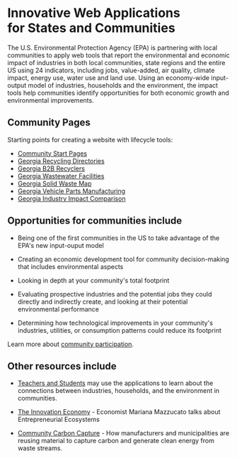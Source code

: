 # Innovative Web Applications for&nbsp;States&nbsp;and&nbsp;Communities 

The U.S. Environmental Protection Agency (EPA) is partnering with <span style="display:none" class="georgia">the Georgia Center for Innovation for Energy Technology and Georgia Tech to work with</span> local <span style="display:none" class="georgia">Georgia</span> communities to apply web tools that report the environmental and economic impact of industries in both local communities, state regions and the entire US using 24 indicators, including jobs, value-added, air quality, climate impact, energy use, water use and land use. Using an economy-wide input-output model of industries, households and the environment, the impact tools help communities identify opportunities for both economic growth and environmental improvements.  

## Community Pages

Starting points for creating a website with lifecycle tools:  

- [Community Start Pages](../apps/#state=GA)
- [Georgia Recycling Directories](../localsite/map/recycling/ga/)  
- [Georgia B2B Recyclers](../localsite/map/#show=recyclers&state=GA)  
- [Georgia Wastewater Facilities](../localsite/map/#show=wastewater&state=GA)  
- [Georgia Solid Waste Map](../localsite/map/#show=solidwaste&state=GA&cat=Operating)  
- [Georgia Vehicle Parts Manufacturing](../apps/ev/)  
- [Georgia Industry Impact Comparison](../localsite/info/#state=GA)  

<!--
- [Environmental Impact Profile "Nutritional Labels"](../io/template/)  
- [Mockup of SMM/LCA 3.0](../apps/smm/)  
- [Coastal Recycling - Activated Carbon - Inflow Sources](../apps/coastal/) 
-->

## Opportunities for communities include

- Being one of the first communities in the US to take advantage of the EPA's new input-ouput model

- Creating an economic development tool for community decision-making that includes environmental aspects

- Looking in depth at your community's total footprint

- Evaluating prospective industries and the potential jobs they could directly 
 and indirectly create, and looking at their potential environmental performance
 
- Determining how technological improvements in your community's industries, utilities, or consumption patterns could reduce its footprint

Learn more about [community participation](communities). 

## Other resources include

- [Teachers&nbsp;and&nbsp;Students](./learn) may use the applications to learn about the connections between industries, households, and the environment in communities.  

- [The Innovation Economy](https://hbr.org/podcast/2019/04/the-innovation-economy) - Economist Mariana Mazzucato talks about Entrepreneurial Ecosystems

- [Community Carbon Capture](../../community/carbon-capture/) - How manufacturers and municipalities are reusing material to capture carbon and generate clean energy from waste streams.  